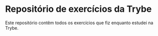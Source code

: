 # Repositório de exercícios da Trybe
Este repositório contêm todos os exercícios que fiz enquanto estudei na Trybe.
